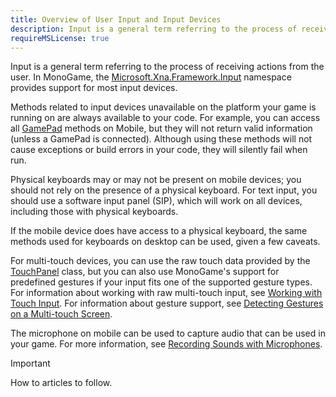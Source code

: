 ```yaml
---
title: Overview of User Input and Input Devices
description: Input is a general term referring to the process of receiving actions from the user.
requireMSLicense: true
---
```


Input is a general term referring to the process of receiving actions from the user. In MonoGame, the [Microsoft.Xna.Framework.Input](xref:Microsoft.Xna.Framework.Input) namespace provides support for most input devices.

Methods related to input devices unavailable on the platform your game is running on are always available to your code. For example, you can access all [GamePad](xref:Microsoft.Xna.Framework.Input.GamePad) methods on Mobile, but they will not return valid information (unless a GamePad is connected). Although using these methods will not cause exceptions or build errors in your code, they will silently fail when run.

Physical keyboards may or may not be present on mobile devices; you should not rely on the presence of a physical keyboard. For text input, you should use a software input panel (SIP), which will work on all devices, including those with physical keyboards.

If the mobile device does have access to a physical keyboard, the same methods used for keyboards on desktop can be used, given a few caveats.

For multi-touch devices, you can use the raw touch data provided by the [TouchPanel](xref:Microsoft.Xna.Framework.Input.Touch.TouchPanel) class, but you can also use MonoGame's support for predefined gestures if your input fits one of the supported gesture types. For information about working with raw multi-touch input, see [Working with Touch Input](). For information about gesture support, see [Detecting Gestures on a Multi-touch Screen]().

The microphone on mobile can be used to capture audio that can be used in your game. For more information, see [Recording Sounds with Microphones]().

> [!IMPORTANT]
> How to articles to follow.